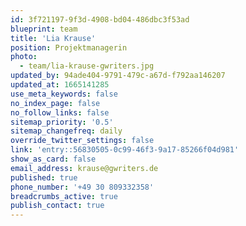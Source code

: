 ```yaml
---
id: 3f721197-9f3d-4908-bd04-486dbc3f53ad
blueprint: team
title: 'Lia Krause'
position: Projektmanagerin
photo:
  - team/lia-krause-gwriters.jpg
updated_by: 94ade404-9791-479c-a67d-f792aa146207
updated_at: 1665141285
use_meta_keywords: false
no_index_page: false
no_follow_links: false
sitemap_priority: '0.5'
sitemap_changefreq: daily
override_twitter_settings: false
link: 'entry::56830505-0c99-46f3-9a17-85266f04d981'
show_as_card: false
email_address: krause@gwriters.de
published: true
phone_number: '+49 30 809332358'
breadcrumbs_active: true
publish_contact: true
---
```

